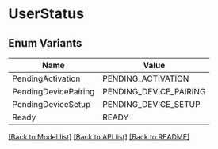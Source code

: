 # UserStatus

## Enum Variants

| Name | Value |
|---- | -----|
| PendingActivation | PENDING_ACTIVATION |
| PendingDevicePairing | PENDING_DEVICE_PAIRING |
| PendingDeviceSetup | PENDING_DEVICE_SETUP |
| Ready | READY |


[[Back to Model list]](../README.md#documentation-for-models) [[Back to API list]](../README.md#documentation-for-api-endpoints) [[Back to README]](../README.md)


